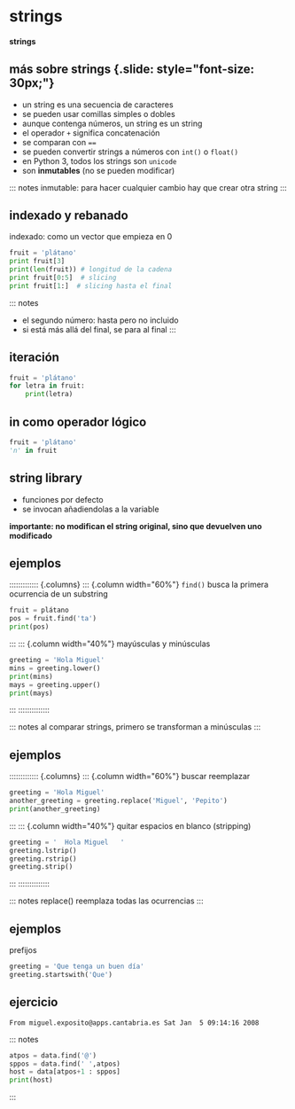 # strings
#### strings

## más sobre strings {.slide: style="font-size: 30px;"}

- un string es una secuencia de caracteres
- se pueden usar comillas simples o dobles
- aunque contenga números, un string es un string
- el operador `+` significa concatenación
- se comparan con `==`
- se pueden convertir strings a números con `int()` o `float()`
- en Python 3, todos los strings son `unicode`
- son **inmutables** (no se pueden modificar)

::: notes
inmutable: para hacer cualquier cambio hay que crear otra string
:::

## indexado y rebanado

indexado: como un vector que empieza en 0

~~~python
fruit = 'plátano'
print fruit[3]
print(len(fruit)) # longitud de la cadena
print fruit[0:5]  # slicing
print fruit[1:]  # slicing hasta el final
~~~

::: notes
- el segundo número: hasta pero no incluido
- si está más allá del final, se para al final
:::

## iteración

~~~~python
fruit = 'plátano'
for letra in fruit:
    print(letra)
~~~~

## in como operador lógico

~~~~python
fruit = 'plátano'
'n' in fruit
~~~~

## string library

- funciones por defecto
- se invocan añadiendolas a la variable

**importante: no modifican el string original, sino que devuelven uno modificado**

## ejemplos

::::::::::::: {.columns}
::: {.column width="60%"}
`find()` busca la primera ocurrencia de un substring

~~~python
fruit = plátano
pos = fruit.find('ta')
print(pos)
~~~
:::
::: {.column width="40%"}
mayúsculas y minúsculas

~~~python
greeting = 'Hola Miguel'
mins = greeting.lower()
print(mins)
mays = greeting.upper()
print(mays)
~~~
:::
::::::::::::::

::: notes
al comparar strings, primero se transforman a minúsculas
:::

## ejemplos

::::::::::::: {.columns}
::: {.column width="60%"}
buscar reemplazar

~~~python
greeting = 'Hola Miguel'
another_greeting = greeting.replace('Miguel', 'Pepito')
print(another_greeting)
~~~
:::
::: {.column width="40%"}
quitar espacios en blanco (stripping)

~~~python
greeting = '  Hola Miguel   '
greeting.lstrip()
greeting.rstrip()
greeting.strip()
~~~
:::
::::::::::::::

::: notes
replace() reemplaza todas las ocurrencias
:::

## ejemplos

prefijos

~~~python
greeting = 'Que tenga un buen día'
greeting.startswith('Que')
~~~

## ejercicio

`From miguel.exposito@apps.cantabria.es Sat Jan  5 09:14:16 2008`

::: notes
~~~~python
atpos = data.find('@')
sppos = data.find(' ',atpos)
host = data[atpos+1 : sppos]
print(host)
~~~~
:::
